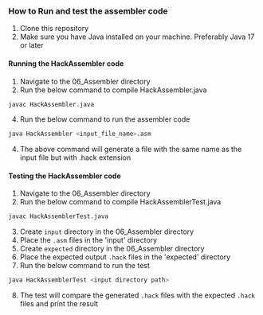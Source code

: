 ### How to Run and test the assembler code
1. Clone this repository
3. Make sure you have Java installed on your machine. Preferably Java 17 or later

#### Running the HackAssembler code

1. Navigate to the 06_Assembler directory
2. Run the below command to compile HackAssembler.java
```bash
javac HackAssembler.java
```
4. Run the below command to run the assembler code
```bash
java HackAssembler <input_file_name>.asm
```
4. The above command will generate a file with the same name as the input file but with .hack extension

#### Testing the HackAssembler code
1. Navigate to the 06_Assembler directory
2. Run the below command to compile HackAssemblerTest.java
```bash
javac HackAssemblerTest.java
```
3. Create `input` directory in the 06_Assembler directory
4. Place the `.asm` files in the 'input' directory
5. Create `expected` directory in the 06_Assembler directory
6. Place the expected output `.hack` files in the 'expected' directory
7. Run the below command to run the test
```bash
java HackAssemblerTest <input directory path>
```
8. The test will compare the generated `.hack` files with the expected `.hack` files and print the result
